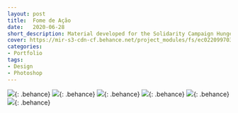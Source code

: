 ```yaml
---
layout: post
title:  Fome de Ação
date:   2020-06-28
short_description: Material developed for the Solidarity Campaign Hunger for Action - Feeding Lives and Warming Hearts.
cover: https://mir-s3-cdn-cf.behance.net/project_modules/fs/ec022099703611.5ef8e55004a27.gif
categories:
- Portfolio
tags:
- Design
- Photoshop
---
```


![](https://mir-s3-cdn-cf.behance.net/project_modules/fs/ec022099703611.5ef8e55004a27.gif){: .behance}
![](https://mir-s3-cdn-cf.behance.net/project_modules/fs/8ea26e99703611.5ef8e55005ea5.gif){: .behance}
![](https://mir-s3-cdn-cf.behance.net/project_modules/fs/539bed99703611.5ef8e5500436f.gif){: .behance}
![](https://mir-s3-cdn-cf.behance.net/project_modules/fs/51bd2e99703611.5ef8e550050ba.gif){: .behance}
![](https://mir-s3-cdn-cf.behance.net/project_modules/fs/03cd9799703611.5ef8e55003d65.jpg){: .behance}
![](https://mir-s3-cdn-cf.behance.net/project_modules/fs/eff30199703611.5ef8e5500569c.gif){: .behance}
